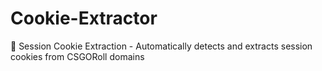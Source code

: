 # Cookie-Extractor

🍪 Session Cookie Extraction - Automatically detects and extracts session cookies from CSGORoll domains
